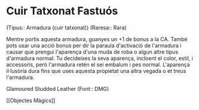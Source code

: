 # Cuir Tatxonat Fastuós

(Tipus:: Armadura (cuir tatxonat)) (Raresa:: Rara)

Mentre portis aquesta armadura, guanyes un +1 de bonus a la CA. També pots usar una acció bonus per dir la paraula d'activació de l'armadura i causar que prengui l'aparença d'una muda de roba o algun altre tipus d'armadura normal. Tu decideixes la seva aparença, incloent el color, estil, i accessoris, però l'armadura retén el sei embalum i pes normal. L'aparença il·lusòria dura fins que uses aquesta propietat una altra vegada o et treus l'armadura.

Glamoured Studded Leather (Font:: DMG)

[[Objectes Màgics]]